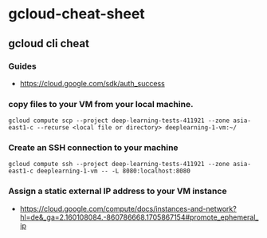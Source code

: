 # gcloud-cheat-sheet



## gcloud cli cheat

### Guides
- https://cloud.google.com/sdk/auth_success





### copy files to your VM from your local machine.
```
gcloud compute scp --project deep-learning-tests-411921 --zone asia-east1-c --recurse <local file or directory> deeplearning-1-vm:~/
```



### Create an SSH connection to your machine
```
gcloud compute ssh --project deep-learning-tests-411921 --zone asia-east1-c deeplearning-1-vm -- -L 8080:localhost:8080
```



### Assign a static external IP address to your VM instance
- https://cloud.google.com/compute/docs/instances-and-network?hl=de&_ga=2.160108084.-860786668.1705867154#promote_ephemeral_ip



